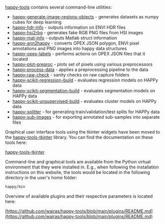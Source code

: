 [happy-tools](https://github.com/wairas/happy-tools) contains several command-line 
utilities:

* [happy-generate-image-regions-objects](happy-generate-image-regions-objects.md) - generates datasets as numpy cubes for deep learning
* [happy-hdr-info](happy-hdr-info.md) - outputs information on ENVI HDR files
* [happy-hsi2rbg](happy-hsi2rbg.md) - generates fake RGB PNG files from HSI images
* [happy-mat-info](happy-mat-info.md) - outputs Matlab struct information
* [happy-ann2happy](happy-ann2happy) - converts OPEX JSON polygon, ENVI pixel annotations and PNG images into happy data structures
* [happy-opex-labels](happy-opex-labels.md) - performs actions on OPEX JSON files that it located
* [happy-plot-preproc](happy-plot-preproc.md) - plots set of pixels using various preprocessors
* [happy-process-data](happy-process-data.md) - applies a preprocessing pipeline to the data
* [happy-raw-check](happy-raw-check.md) - sanity checks on raw capture folders
* [happy-scikit-regression-build](happy-scikit-regression-build.md) - evaluates regression models on HAPPy data
* [happy-scikit-segmentation-build](happy-scikit-segmentation-build.md) - evaluates segmentation models on HAPPy data
* [happy-scikit-unsupervised-build](happy-scikit-unsupervised-build.md) - evaluates cluster models on HAPPy data
* [happy-splitter](happy-splitter.md) - for generating train/validation/test splits for HAPPy data
* [happy-sub-images](happy-sub-images.md) - for exporting annotated sub-samples into separate files

Graphical user interface tools using the tkinter widgets have been moved to the 
[happy-tools-tkinter](https://github.com/wairas/happy-tools-tkinter) library.
You can find the documentation on these tools here:

[happy-tools-tkinter](../happy_tools_tkinter/index.md)

Command-line and graphical tools are available from the Python virtual environment 
that they were installed in. E.g., when following the installation instructions on this website,
the tools would be located in the following directory in the user's home folder:

```bash
happy/bin
```

Overview of available plugins and their respective parameters is located here:

[https://github.com/wairas/happy-tools/blob/main/plugins/README.md](https://github.com/wairas/happy-tools/blob/main/plugins/README.md)
